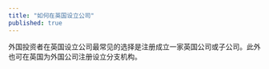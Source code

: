 ```yaml
---
title: "如何在英国设立公司"
published: true
---
```


外国投资者在英国设立公司最常见的选择是注册成立一家英国公司或子公司。此外也可在英国为外国公司注册设立分支机构。
